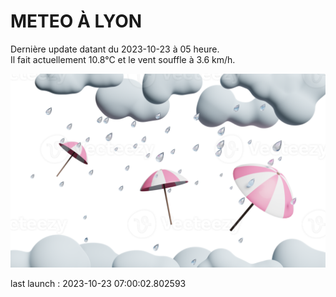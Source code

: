 # METEO À LYON

Dernière update datant du 2023-10-23 à 05 heure.  
Il fait actuellement 10.8°C et le vent souffle à 3.6 km/h.      

![](./.github/rain.png)

last launch : 2023-10-23 07:00:02.802593
